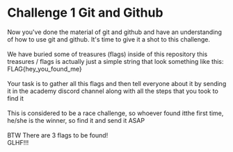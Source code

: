 # Challenge 1 Git and Github

Now you've done the material of git and github and have an understanding of how to use git and github. It's time to give it a shot to this challenge.
<br>
<br>
We have buried some of treasures (flags) inside of this repository this treasures / flags is actually just a simple string that look something like this: FLAG{hey_you_found_me}
<br>
<br>
Your task is to gather all this flags and then tell everyone about it by sending it in the academy discord channel along with all the steps that you took to find it
<br>
<br>
This is considered to be a race challenge, so whoever found itthe first time, he/she is the winner, so find it and send it ASAP
<br>
<br>
BTW There are 3 flags to be found!
<br>
GLHF!!!
